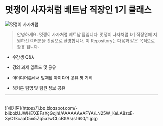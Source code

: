 # 멋쟁이 사자처럼 베트남 직장인 1기 클래스

![멋쟁이 사자처럼](https://cdn-apply.likelion.org/static/imgs/basiclogo_E_V.png)

> 안녕하세요. 멋쟁이 사자처럼 베트남 팀입니다.
    멋쟁이 사자처럼 1기 직장인에 지원하신 여러분을 진심으로 환영합니다.
    이 Repository는 다음과 같은 목적으로 활용 됩니다.

- 수강생 Q&A

- 강의 과제 업로드 및 공유

- 아이디어톤에서 발제된 아이디어 공유 및 기획

- 해커톤 팀명 및 팀원 정보 공유

---
<br>
![해커톤](https://1.bp.blogspot.com/-biibokUJWHE/XEFsXgGqjhI/AAAAAAAAFYA/LN25W_KeLA8zoE-3yO1BcaaD5m5Zq5azwCLcBGAs/s1600/1.jpg)
